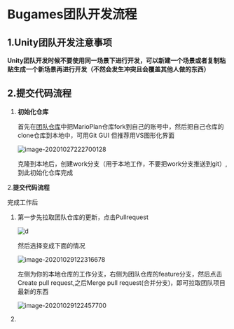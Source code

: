 

# Bugames团队开发流程

## 1.Unity团队开发注意事项

**Unity团队开发时候不要使用同一场景下进行开发，可以新建一个场景或者复制粘贴生成一个新场景再进行开发（不然会发生冲突且会覆盖其他人做的东西）**

## 2.提交代码流程

1. **初始化仓库**

   首先在[团队仓库](https://github.com/Bugames)中把MarioPlan仓库fork到自己的账号中，然后把自己仓库的clone仓库到本地中，可用Git GUI 但推荐用VS图形化界面

   ![image-20201027222700128](https://img2020.cnblogs.com/blog/1656870/202010/1656870-20201027222702281-1037472541.png)

   

   克隆到本地后，创建work分支（用于本地工作，不要把work分支推送到git）,到此初始化仓库完成



2.**提交代码流程**

完成工作后

1. 第一步先拉取团队仓库的更新，点击Pullrequest

   ![d](https://img2020.cnblogs.com/blog/1656870/202010/1656870-20201029122120648-256006428.png)

   然后选择变成下面的情况

   ![image-20201029122316678](https://img2020.cnblogs.com/blog/1656870/202010/1656870-20201029122317372-960714414.png)

   左侧为你的本地仓库的工作分支，右侧为团队仓库的feature分支，然后点击Create pull request,之后Merge pull request(合并分支)，即可拉取团队项目最新的东西

   ![image-20201029122457700](https://img2020.cnblogs.com/blog/1656870/202010/1656870-20201029122458374-229338231.png)

2. 

